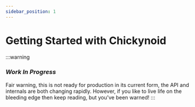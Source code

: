 ```yaml
---
sidebar_position: 1
---
```



# Getting Started with Chickynoid

:::warning
### ___Work In Progress___

Fair warning, this is not ready for production in its current form, the API and internals are both changing rapidly.
However, if you like to live life on the bleeding edge then keep reading, but you've been warned!
:::
